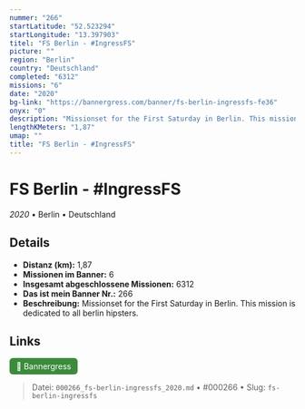 ```yaml
---
nummer: "266"
startLatitude: "52.523294"
startLongitude: "13.397903"
titel: "FS Berlin - #IngressFS"
picture: ""
region: "Berlin"
country: "Deutschland"
completed: "6312"
missions: "6"
date: "2020"
bg-link: "https://bannergress.com/banner/fs-berlin-ingressfs-fe36"
onyx: "0"
description: "Missionset for the First Saturday in Berlin. This mission is dedicated to all berlin hipsters."
lengthKMeters: "1,87"
umap: ""
title: "FS Berlin - #IngressFS"
---
```

# FS Berlin - #IngressFS

*2020* • Berlin • Deutschland



## Details
- **Distanz (km):** 1,87
- **Missionen im Banner:** 6
- **Insgesamt abgeschlossene Missionen:** 6312
- **Das ist mein Banner Nr.:** 266
- **Beschreibung:** Missionset for the First Saturday in Berlin. This mission is dedicated to all berlin hipsters.


## Links
<div style="margin-top: 0.5em;">
<a href="https://bannergress.com/banner/fs-berlin-ingressfs-fe36" target="_blank" style="display:inline-block;margin-right:8px;padding:6px 12px;background-color:#3c8b3c;color:white;text-decoration:none;border-radius:6px;">🔗 Bannergress</a>

</div>


> Datei: `000266_fs-berlin-ingressfs_2020.md` • #000266 • Slug: `fs-berlin-ingressfs`
